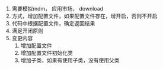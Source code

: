 
1. 需要模拟mdm， 应用市场， download
2. 方式，增加配置文件，如果配置文件存在，增开启，否则不开启
3. 代码中根据配置文件，确定返回结果
4. 满足开闭原则
5. 变更内容
	1. 增加配置文件
	2. 增加配置文件初始化类
	3. 增加子类，如果有使用子类，没有使用父类